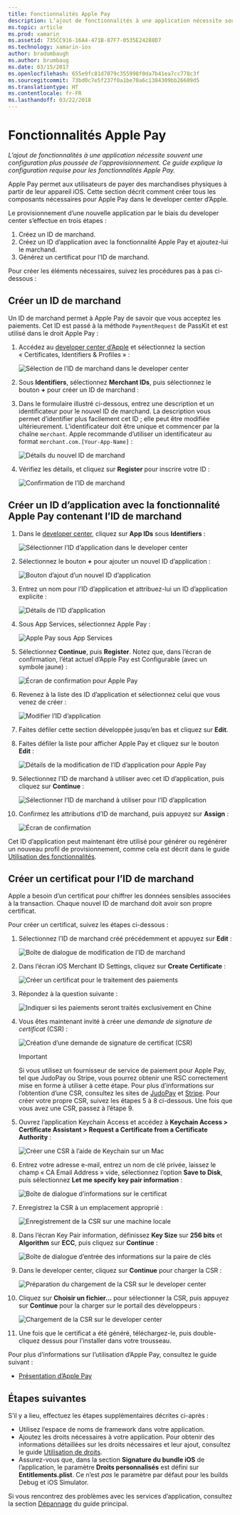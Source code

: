 ```yaml
---
title: Fonctionnalités Apple Pay
description: L’ajout de fonctionnalités à une application nécessite souvent une configuration supplémentaire du provisionnement. Ce guide explique la configuration requise pour les fonctionnalités Apple Pay.
ms.topic: article
ms.prod: xamarin
ms.assetid: 735CC916-16A4-471B-87F7-0535E24288D7
ms.technology: xamarin-ios
author: bradumbaugh
ms.author: brumbaug
ms.date: 03/15/2017
ms.openlocfilehash: 655e9fc81d7079c355998f0da7b41ea7cc778c3f
ms.sourcegitcommit: 73bd0c7e5f237f0a1be70a6c1384309bb26609d5
ms.translationtype: HT
ms.contentlocale: fr-FR
ms.lasthandoff: 03/22/2018
---
```

# <a name="apple-pay-capabilities"></a>Fonctionnalités Apple Pay

_L’ajout de fonctionnalités à une application nécessite souvent une configuration plus poussée de l’approvisionnement. Ce guide explique la configuration requise pour les fonctionnalités Apple Pay._

Apple Pay permet aux utilisateurs de payer des marchandises physiques à partir de leur appareil iOS. Cette section décrit comment créer tous les composants nécessaires pour Apple Pay dans le developer center d’Apple.

Le provisionnement d’une nouvelle application par le biais du developer center s’effectue en trois étapes :

1.  Créez un ID de marchand.
2.  Créez un ID d’application avec la fonctionnalité Apple Pay et ajoutez-lui le marchand.
3.  Générez un certificat pour l’ID de marchand.

Pour créer les éléments nécessaires, suivez les procédures pas à pas ci-dessous :

<a name="merchantid" />

## <a name="create-merchant-id"></a>Créer un ID de marchand

Un ID de marchand permet à Apple Pay de savoir que vous acceptez les paiements. Cet ID est passé à la méthode `PaymentRequest` de PassKit et est utilisé dans le droit Apple Pay :

1.  Accédez au [developer center d’Apple](https://developer.apple.com/account/) et sélectionnez la section « Certificates, Identifiers & Profiles » : 
 
    ![Sélection de l’ID de marchand dans le developer center](apple-pay-capabilities-images/image57.png)

2.  Sous **Identifiers**, sélectionnez **Merchant IDs**, puis sélectionnez le bouton **+** pour créer un ID de marchand :  

3.  Dans le formulaire illustré ci-dessous, entrez une description et un identificateur pour le nouvel ID de marchand. La description vous permet d’identifier plus facilement cet ID ; elle peut être modifiée ultérieurement. L’identificateur doit être unique et commencer par la chaîne `merchant`. Apple recommande d’utiliser un identificateur au format `merchant.com.[Your-App-Name]` :
   
    ![Détails du nouvel ID de marchand](apple-pay-capabilities-images/image58.png)

4.  Vérifiez les détails, et cliquez sur **Register** pour inscrire votre ID : 
    
    ![Confirmation de l’ID de marchand](apple-pay-capabilities-images/image59.png)

<a name="appid" />

## <a name="create-an-app-id-with-the-apple-pay-capability-that-includes-the-merchant-id"></a>Créer un ID d’application avec la fonctionnalité Apple Pay contenant l’ID de marchand

1.  Dans le [developer center](https://developer.apple.com/account/), cliquez sur **App IDs** sous **Identifiers** : 
    
    ![Sélectionner l’ID d’application dans le developer center](apple-pay-capabilities-images/image6.png)

2.  Sélectionnez le bouton **+** pour ajouter un nouvel ID d’application : 
   
    ![Bouton d’ajout d’un nouvel ID d’application](apple-pay-capabilities-images/image27.png)

3.  Entrez un nom pour l’ID d’application et attribuez-lui un ID d’application explicite :    
   
    ![Détails de l’ID d’application ](apple-pay-capabilities-images/image35.png)

4.  Sous App Services, sélectionnez Apple Pay :    
  
    ![Apple Pay sous App Services](apple-pay-capabilities-images/image36.png)

5.  Sélectionnez **Continue**, puis **Register**. Notez que, dans l’écran de confirmation, l’état actuel d’Apple Pay est Configurable (avec un symbole jaune) : 
   
    ![Écran de confirmation pour Apple Pay](apple-pay-capabilities-images/image37.png)

6.  Revenez à la liste des ID d’application et sélectionnez celui que vous venez de créer :  
   
    ![Modifier l’ID d’application](apple-pay-capabilities-images/image38.png)

7.  Faites défiler cette section développée jusqu’en bas et cliquez sur **Edit**.
8.  Faites défiler la liste pour afficher Apple Pay et cliquez sur le bouton **Edit** :  
    
    ![Détails de la modification de l’ID d’application pour Apple Pay](apple-pay-capabilities-images/image39.png)

9.  Sélectionnez l’ID de marchand à utiliser avec cet ID d’application, puis cliquez sur **Continue** :  
    
    ![Sélectionner l’ID de marchand à utiliser pour l’ID d’application](apple-pay-capabilities-images/image40.png)

10. Confirmez les attributions d’ID de marchand, puis appuyez sur **Assign** :  
    
    ![Écran de confirmation](apple-pay-capabilities-images/image41.png)

Cet ID d’application peut maintenant être utilisé pour générer ou regénérer un nouveau profil de provisionnement, comme cela est décrit dans le guide [Utilisation des fonctionnalités](~/ios/deploy-test/provisioning/capabilities/index.md). 

<a name="certificate" />

## <a name="create-a-certificate-for-your-merchant-id"></a>Créer un certificat pour l’ID de marchand

Apple a besoin d’un certificat pour chiffrer les données sensibles associées à la transaction. Chaque nouvel ID de marchand doit avoir son propre certificat. 

Pour créer un certificat, suivez les étapes ci-dessous :

1.  Sélectionnez l’ID de marchand créé précédemment et appuyez sur **Edit** : 
    
    ![Boîte de dialogue de modification de l’ID de marchand](apple-pay-capabilities-images/image42.png)

2.  Dans l’écran iOS Merchant ID Settings, cliquez sur **Create Certificate** : 
   
    ![Créer un certificat pour le traitement des paiements](apple-pay-capabilities-images/image43.png)

3.  Répondez à la question suivante : 

    ![Indiquer si les paiements seront traités exclusivement en Chine](apple-pay-capabilities-images/image44.png)

4.  Vous êtes maintenant invité à créer une _demande de signature de certificat_ (CSR) : 

    ![Création d’une demande de signature de certificat (CSR)](apple-pay-capabilities-images/image45.png)
    
    > [!IMPORTANT]
    > Si vous utilisez un fournisseur de service de paiement pour Apple Pay, tel que JudoPay ou Stripe, vous pourrez obtenir une RSC correctement mise en forme à utiliser à cette étape. Pour plus d’informations sur l’obtention d’une CSR, consultez les sites de [JudoPay](https://www.judopay.com/docs/version-52/apple-pay/getting-started/#create-an-apple-pay-certificate) et [Stripe](https://stripe.com/docs/apple-pay/apps#csr). Pour créer votre propre CSR, suivez les étapes 5 à 8 ci-dessous. Une fois que vous avez une CSR, passez à l’étape 9.

5.  Ouvrez l’application Keychain Access et accédez à **Keychain Access > Certificate Assistant > Request a Certificate from a Certificate Authority** : 

     ![Créer une CSR à l’aide de Keychain sur un Mac](apple-pay-capabilities-images/image46.png)

6.  Entrez votre adresse e-mail, entrez un nom de clé privée, laissez le champ « CA Email Address » vide, sélectionnez l’option **Save to Disk**, puis sélectionnez **Let me specify key pair information** :

     ![Boîte de dialogue d’informations sur le certificat](apple-pay-capabilities-images/image47.png)

7.  Enregistrez la CSR à un emplacement approprié : 

     ![Enregistrement de la CSR sur une machine locale](apple-pay-capabilities-images/image48.png)

8.  Dans l’écran Key Pair information, définissez **Key Size** sur **256 bits** et **Algorithm** sur **ECC**, puis cliquez sur **Continue** :

     ![Boîte de dialogue d’entrée des informations sur la paire de clés](apple-pay-capabilities-images/image49.png)

9.  Dans le developer center, cliquez sur **Continue** pour charger la CSR : 

     ![Préparation du chargement de la CSR sur le developer center](apple-pay-capabilities-images/image50.png)

10. Cliquez sur **Choisir un fichier…** pour sélectionner la CSR, puis appuyez sur **Continue** pour la charger sur le portail des développeurs : 

     ![Chargement de la CSR sur le developer center](apple-pay-capabilities-images/image51.png)

11. Une fois que le certificat a été généré, téléchargez-le, puis double-cliquez dessus pour l’installer dans votre trousseau.

Pour plus d’informations sur l’utilisation d’Apple Pay, consultez le guide suivant :

*   [Présentation d’Apple Pay](~/ios/platform/apple-pay.md)

## <a name="next-steps"></a>Étapes suivantes
 
S’il y a lieu, effectuez les étapes supplémentaires décrites ci-après :

* Utilisez l’espace de noms de framework dans votre application.
* Ajoutez les droits nécessaires à votre application. Pour obtenir des informations détaillées sur les droits nécessaires et leur ajout, consultez le guide [Utilisation de droits](~/ios/deploy-test/provisioning/entitlements.md).
* Assurez-vous que, dans la section **Signature du bundle iOS** de l’application, le paramètre **Droits personnalisés** est défini sur **Entitlements.plist**. Ce n’est _pas_ le paramètre par défaut pour les builds Debug et iOS Simulator.

Si vous rencontrez des problèmes avec les services d’application, consultez la section [Dépannage](~/ios/deploy-test/provisioning/capabilities/index.md) du guide principal.